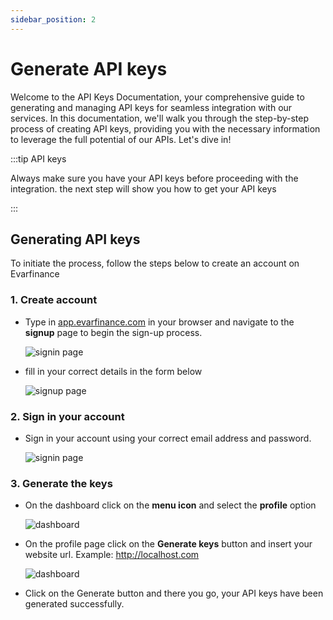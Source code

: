 ```yaml
---
sidebar_position: 2
---
```


# Generate API keys

Welcome to the API Keys Documentation, your comprehensive guide to generating and managing API keys for seamless integration with our services. In this documentation, we'll walk you through the step-by-step process of creating API keys, providing you with the necessary information to leverage the full potential of our APIs. Let's dive in!

:::tip API keys

Always make sure you have your API keys before proceeding with the integration. the next step will show you how to get your API keys

:::

## Generating API keys

To initiate the process, follow the steps below to create an account on Evarfinance

### 1. Create account

- Type in [app.evarfinance.com](https://app.evarfinance.com/signin) in your browser and navigate to the **signup** page to begin the sign-up process.

  <div style={{textAlign: 'center'}}>

  ![signin page](./img/signin_page.png)

  </div>

- fill in your correct details in the form below

  <div style={{textAlign: 'center'}}>

  ![signup page](./img/signup_page_2.png)

  </div>

### 2. Sign in your account

- Sign in your account using your correct email address and password.

  <div style={{textAlign: 'center'}}>

  ![signin page](./img/signin_page.png)

  </div>

### 3. Generate the keys

- On the dashboard click on the **menu icon** and select the **profile** option

  <div style={{textAlign: 'center'}}>

  ![dashboard](./img/user_profile.png)

  </div>

- On the profile page click on the **Generate keys** button and insert your website url. Example: http://localhost.com

  <div style={{textAlign: 'center'}}>

  ![dashboard](./img/api_keys_url.png)

  </div>

- Click on the Generate button and there you go, your API keys have been generated successfully.
